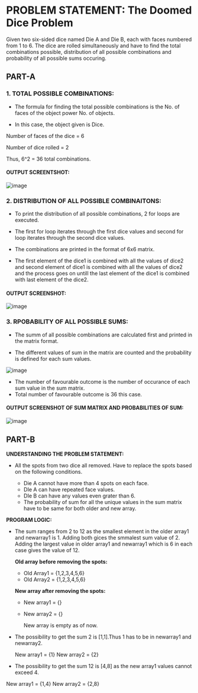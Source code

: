 # **PROBLEM STATEMENT: The Doomed Dice Problem**

Given two six-sided dice named Die A and Die B, each with faces numbered from 1 to 6.
The dice are rolled simultaneously and have to find the total combinations possible, distribution of all possible combinations and probability of all possible sums occuring.

## **PART-A**

### **1.** **TOTAL POSSIBLE COMBINATIONS:**
   
   * The formula for finding the total possible combinations is the No. of faces of the object power No. of objects.

   * In this case, the object given is Dice.

   Number of faces of the dice = 6

   Number of dice rolled = 2

   Thus, 6^2 = 36 total combinations.

   #### **OUTPUT SCREENTSHOT:**

   ![image](https://github.com/POORVAJA-195/Securein_Doomed_DIce/assets/104772332/89710bd9-ed71-4f07-8ec3-2b495d1946fe)

### **2.** **DISTRIBUTION OF ALL POSSIBLE COMBINAITONS:**

   * To print the distribution of all possible combinations, 2 for loops are executed.

   * The first for loop iterates through the first dice values and second for loop iterates through the second dice values.

   * The combinations are printed in the format of 6x6 matrix.

   * The first element of the dice1 is combined with all the values of dice2 and second element of dice1 is combined with all the values of dice2 and the process goes on untill the last element of the dice1 is combined with last element of the dice2.

   #### **OUTPUT SCREENSHOT:**

   ![image](https://github.com/POORVAJA-195/Securein_Doomed_DIce/assets/104772332/2b2f7bef-aef3-470f-8445-f76ab5e11bf8)

### **3. RPOBABILITY OF ALL POSSIBLE SUMS:**

* The summ of all possible combinations are calculated first and printed in the matrix format.

* The different values of sum in the matrix are counted and the probability is defined for each sum values. 

![image](https://github.com/POORVAJA-195/Securein_Doomed_DIce/assets/104772332/3ff2b4e5-16ed-4fe1-a660-690cd34ad9da)

* The number of favourable outcome is the number of occurance of each sum value in the sum matrix.
* Total number of favourable outcome is 36 this case.

#### **OUTPUT SCREENSHOT OF SUM MATRIX AND PROBABILITIES OF SUM:**

  ![image](https://github.com/POORVAJA-195/Securein_Doomed_DIce/assets/104772332/13a01b6a-347f-4882-b448-7d120bf6a38a)

## **PART-B**

**UNDERSTANDING THE PROBLEM STATEMENT:**

* All the spots from two dice all removed. Have to replace the spots based on the following conditions.
  
  * Die A cannot have more than 4 spots on each face.
  * DIe A can have repeated face values.
  * DIe B can have any values even grater than 6.
  * The probability of sum for all the unique values in the sum matrix have to be same for both older and new array.

**PROGRAM LOGIC:**
* The sum ranges from 2 to 12 as the smallest element in the older array1 and newarray1 is 1. Adding both gices the smmalest sum value of 2. Adding the largest value in older array1 and newarray1 which is 6 in each case gives the value of 12.
  
  **Old array before removing the spots:**
  * Old Array1 = {1,2,3,4,5,6}
  * Old Array2 = {1,2,3,4,5,6}
    
   **New array after removing the spots:**
  * New array1 = {}
  * New array2 = {}

    New array is empty as of now.
*  The possibility to get the sum 2 is [1,1].Thus 1 has to be in newarray1 and newarray2.

   New array1 = {1}
   New array2 = {2}

*  The possibility to get the sum 12 is [4,8] as the new array1 values cannot exceed 4.

  New array1 = {1,4}
  New array2 = {2,8}
  



   


